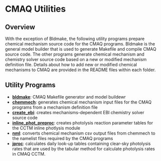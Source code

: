 CMAQ Utilities 
========

## Overview
With the exception of Bldmake, the following utility programs prepare chemical mechanism source code for the CMAQ programs. Bldmake is the general model builder that is used to generate Makefile and compile CMAQ source code.  The other programs generate chemical mechanism and chemistry solver source code based on a new or modified mechanism definition file. Details about how to add new or modified chemical mechanisms to CMAQ are provided in the README files within each folder.  

## Utility Programs

* **[bldmake](bldmake/README.md)**: CMAQ Makefile generator and model buildewr
* **[chemmech](chemmech/README.md)**: generates chemical mechanism input files for the CMAQ programs from a mechanism definition file
* **[create_ebi](create_ebi/README.md)**: creates mechanisms-dependent EBI chemistry solver source code 
* **[inline_phot_preproc](inline_phot_preproc/README.md)**: creates photolysis reaction parameter tables for the CCTM inline photlysis module
* **[nml](nml/README.md)**: converts chemical mechanism csv output files from chemmech to the namelist files required by the CMAQ programs
* **[jproc](jproc/README.md)**: calculates daily look-up tables containing clear-sky photolysis rates that are used by the tabular method for calculate photolysis rates in CMAQ CCTM.
